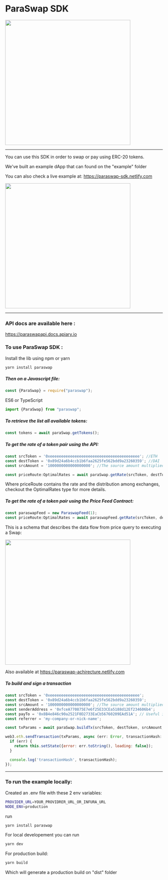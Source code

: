 # ParaSwap SDK

<img src="https://paraswap.io/public/images/800_200.png" width="400px" >

---

You can use this SDK in order to swap or pay using ERC-20 tokens.

We've built an example dApp that can found on the "example" folder

You can also check a live example at: https://paraswap-sdk.netlify.com

<img src="https://paraswap-achirecture.netlify.com/sdk-example.gif" width="400px" >

---

### API docs are available here :

https://paraswapapi.docs.apiary.io

### To use ParaSwap SDK :

Install the lib using npm or yarn

```bash
yarn install paraswap
```

##### Then on a Javascript file:

```javascript
const {ParaSwap} = require("paraswap");
```
ES6 or TypeScript

```typescript
import {ParaSwap} from "paraswap";
```


##### To retrieve the list all available tokens:

```javascript
const tokens = await paraSwap.getTokens();
```

##### To get the rate of a token pair using the API:

```javascript
const srcToken = '0xeeeeeeeeeeeeeeeeeeeeeeeeeeeeeeeeeeeeeeee'; //ETH
const destToken = '0x89d24a6b4ccb1b6faa2625fe562bdd9a23260359'; //DAI
const srcAmount = '1000000000000000000'; //The source amount multiplied by its decimals: 10 ** 18 here

const priceRoute:OptimalRates = await paraSwap.getRate(srcToken, destToken, srcAmount);
```
Where priceRoute contains the rate and the distribution among exchanges, checkout the OptimalRates type for more details.

##### To get the rate of a token pair using the Price Feed Contract:
```javascript
const paraswapFeed = new ParaswapFeed(1);
const priceRoute:OptimalRates = await paraswapFeed.getRate(srcToken, destToken, srcAmount);

```
This is a schema that describes the data flow from price query to executing a Swap:

<img src="https://paraswap-achirecture.netlify.com/ParaSwapDeveloper.png" width="400px" >

Also available at https://paraswap-achirecture.netlify.com
  
##### To build and sign a transaction

```javascript
const srcToken = '0xeeeeeeeeeeeeeeeeeeeeeeeeeeeeeeeeeeeeeeee';
const destToken = '0x89d24a6b4ccb1b6faa2625fe562bdd9a23260359';
const srcAmount = '1000000000000000000'; //The source amount multiplied by its decimals
const senderAddress = '0xfceA770875E7e6f25E33CEa5188d12Ef234606b4';
const payTo = '0x8B4e846c90a2521F0D2733EaCb56760209EAd51A'; // Useful in case of a payment
const referrer = 'my-company-or-nick-name';

const txParams = await paraSwap.buildTx(srcToken, destToken, srcAmount, destAmount, priceRoute, senderAddress, referrer, payTo);

web3.eth.sendTransaction(txParams, async (err: Error, transactionHash: string) => {
  if (err) {
    return this.setState({error: err.toString(), loading: false});
  }

  console.log('transactionHash', transactionHash);
});
```

---

### To run the example locally:

Created an .env file with these 2 env variables:
```bash
PROVIDER_URL=YOUR_PROVIDRER_URL_OR_INFURA_URL
NODE_ENV=production
```

run 

```bash
yarn install paraswap
```

For local developement you can run
```bash
yarn dev
```

For production build:

```bash
yarn build
```

Which will generate a production build on "dist" folder 
